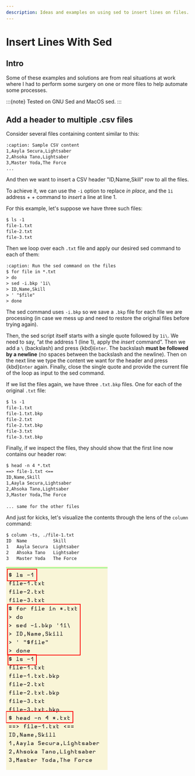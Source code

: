```yaml
---
description: Ideas and examples on using sed to insert lines on files.
---
```


# Insert Lines With Sed

## Intro

Some of these examples and solutions are from real situations at work where I had to perform some surgery on one or more files to help automate some processes.

:::{note}
Tested on GNU Sed and MacOS sed.
:::

## Add a header to multiple .csv files

Consider several files containing content similar to this:

```{code} text
:caption: Sample CSV content
1,Aayla Secura,Lightsaber
2,Ahsoka Tano,Lightsaber
3,Master Yoda,The Force
...
```

And then we want to insert a CSV header "ID,Name,Skill" row to all the files.

To achieve it, we can use the `-i` option to replace _in place_, and the `1i` address + + command to _insert_ a line at line 1.

For this example, let's suppose we have three such files:

```
$ ls -1
file-1.txt
file-2.txt
file-3.txt
```

Then we loop over each `.txt` file and apply our desired sed command to each of them:

```{code} text
:caption: Run the sed command on the files
$ for file in *.txt
> do
> sed -i.bkp '1i\
> ID,Name,Skill
> ' "$file"
> done
```

The sed command uses `-i.bkp` so we save a `.bkp` file for each file we are processing (in case we mess up and need to restore the original files before trying again).

Then, the sed script itself starts with a single quote followed by `1i\`.
We need to say, “at the address 1 (line 1), apply the _insert_ command”.
Then we add a `\` (backslash) and press {kbd}`Enter`.
The backslash **must be followed by a newline** (no spaces between the backslash and the newline).
Then on the next line we type the content we want for the header and press {kbd}`Enter` again.
Finally, close the single quote and provide the current file of the loop as input to the sed command.

If we list the files again, we have three `.txt.bkp` files.
One for each of the original `.txt` file:

```{code} text
$ ls -1
file-1.txt
file-1.txt.bkp
file-2.txt
file-2.txt.bkp
file-3.txt
file-3.txt.bkp
```

Finally, if we inspect the files, they should show that the first line now contains our header row:

```{code} text
$ head -n 4 *.txt
==> file-1.txt <==
ID,Name,Skill
1,Aayla Secura,Lightsaber
2,Ahsoka Tano,Lightsaber
3,Master Yoda,The Force

... same for the other files
```

And just for kicks, let's visualize the contents through the lens of the `column` command:

```{code} text
$ column -ts, ./file-1.txt
ID  Name          Skill
1   Aayla Secura  Lightsaber
2   Ahsoka Tano   Lightsaber
3   Master Yoda   The Force
```

![Sed insert CSV header row in multiple files](../__assets/sed-insert-CSV-header-row-in-multiple-files.png)
